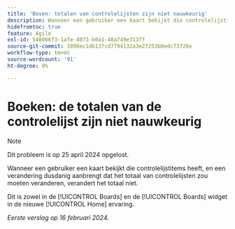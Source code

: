 ```yaml
---
title: 'Boven: totalen van controlelijsten zijn niet nauwkeurig'
description: Wanneer een gebruiker een kaart bekijkt die controlelijstitems heeft, en een verandering dusdanig aanbrengt dat het totaal van controlelijsten zou moeten veranderen, verandert het totaal niet.
hidefromtoc: true
feature: Agile
exl-id: 548066f3-1afe-4073-b0a1-48a749e313ff
source-git-commit: 3898ec1db137cd7794132a3e27253b0edc73726e
workflow-type: tm+mt
source-wordcount: '91'
ht-degree: 0%

---
```


# Boeken: de totalen van de controlelijst zijn niet nauwkeurig

>[!NOTE]
>
>Dit probleem is op 25 april 2024 opgelost.

Wanneer een gebruiker een kaart bekijkt die controlelijstitems heeft, en een verandering dusdanig aanbrengt dat het totaal van controlelijsten zou moeten veranderen, verandert het totaal niet.

Dit is zowel in de [!UICONTROL Boards] en de [!UICONTROL Boards] widget in de nieuwe [!UICONTROL Home] ervaring.

_Eerste verslag op 16 februari 2024._
